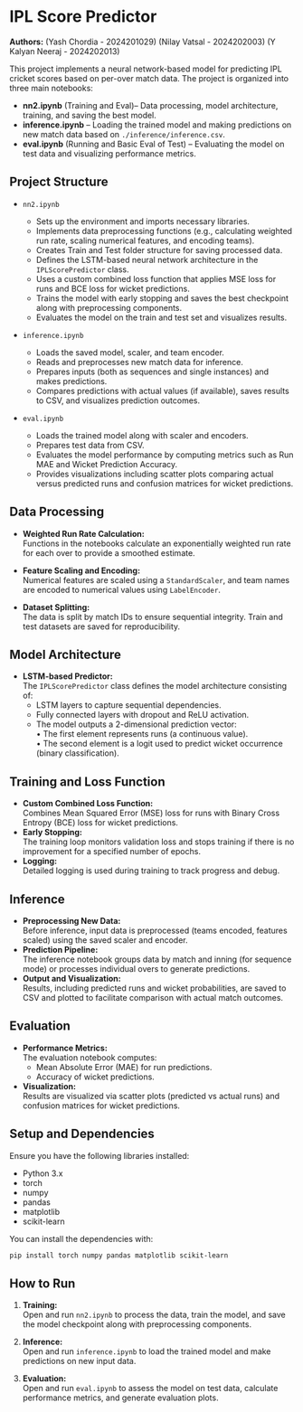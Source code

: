 # IPL Score Predictor

**Authors:** 
(Yash Chordia - 2024201029)
(Nilay Vatsal - 2024202003)
(Y Kalyan Neeraj - 2024202013)

This project implements a neural network-based model for predicting IPL cricket scores based on per-over match data. The project is organized into three main notebooks:

- **nn2.ipynb** (Training and Eval)– Data processing, model architecture, training, and saving the best model.
- **inference.ipynb** – Loading the trained model and making predictions on new match data based on `./inference/inference.csv`.
- **eval.ipynb** (Running and Basic Eval of Test) – Evaluating the model on test data and visualizing performance metrics.

## Project Structure

- `nn2.ipynb`
  - Sets up the environment and imports necessary libraries.
  - Implements data preprocessing functions (e.g., calculating weighted run rate, scaling numerical features, and encoding teams).
  - Creates Train and Test folder structure for saving processed data.
  - Defines the LSTM-based neural network architecture in the `IPLScorePredictor` class.
  - Uses a custom combined loss function that applies MSE loss for runs and BCE loss for wicket predictions.
  - Trains the model with early stopping and saves the best checkpoint along with preprocessing components.
  - Evaluates the model on the train and test set and visualizes results.

- `inference.ipynb`
  - Loads the saved model, scaler, and team encoder.
  - Reads and preprocesses new match data for inference.
  - Prepares inputs (both as sequences and single instances) and makes predictions.
  - Compares predictions with actual values (if available), saves results to CSV, and visualizes prediction outcomes.

- `eval.ipynb`
  - Loads the trained model along with scaler and encoders.
  - Prepares test data from CSV.
  - Evaluates the model performance by computing metrics such as Run MAE and Wicket Prediction Accuracy.
  - Provides visualizations including scatter plots comparing actual versus predicted runs and confusion matrices for wicket predictions.

## Data Processing

- **Weighted Run Rate Calculation:**  
  Functions in the notebooks calculate an exponentially weighted run rate for each over to provide a smoothed estimate.
  
- **Feature Scaling and Encoding:**  
  Numerical features are scaled using a `StandardScaler`, and team names are encoded to numerical values using `LabelEncoder`.

- **Dataset Splitting:**  
  The data is split by match IDs to ensure sequential integrity. Train and test datasets are saved for reproducibility.

## Model Architecture

- **LSTM-based Predictor:**  
  The `IPLScorePredictor` class defines the model architecture consisting of:
  - LSTM layers to capture sequential dependencies.
  - Fully connected layers with dropout and ReLU activation.
  - The model outputs a 2-dimensional prediction vector:  
    • The first element represents runs (a continuous value).  
    • The second element is a logit used to predict wicket occurrence (binary classification).

## Training and Loss Function

- **Custom Combined Loss Function:**  
  Combines Mean Squared Error (MSE) loss for runs with Binary Cross Entropy (BCE) loss for wicket predictions.  
- **Early Stopping:**  
  The training loop monitors validation loss and stops training if there is no improvement for a specified number of epochs.
- **Logging:**  
  Detailed logging is used during training to track progress and debug.

## Inference

- **Preprocessing New Data:**  
  Before inference, input data is preprocessed (teams encoded, features scaled) using the saved scaler and encoder.
- **Prediction Pipeline:**  
  The inference notebook groups data by match and inning (for sequence mode) or processes individual overs to generate predictions.
- **Output and Visualization:**  
  Results, including predicted runs and wicket probabilities, are saved to CSV and plotted to facilitate comparison with actual match outcomes.

## Evaluation

- **Performance Metrics:**  
  The evaluation notebook computes:
  - Mean Absolute Error (MAE) for run predictions.
  - Accuracy of wicket predictions.
- **Visualization:**  
  Results are visualized via scatter plots (predicted vs actual runs) and confusion matrices for wicket predictions.

## Setup and Dependencies

Ensure you have the following libraries installed:
- Python 3.x
- torch
- numpy
- pandas
- matplotlib
- scikit-learn

You can install the dependencies with:
```bash
pip install torch numpy pandas matplotlib scikit-learn
```

## How to Run

1. **Training:**  
   Open and run `nn2.ipynb` to process the data, train the model, and save the model checkpoint along with preprocessing components.

2. **Inference:**  
   Open and run `inference.ipynb` to load the trained model and make predictions on new input data.

3. **Evaluation:**  
   Open and run `eval.ipynb` to assess the model on test data, calculate performance metrics, and generate evaluation plots.
